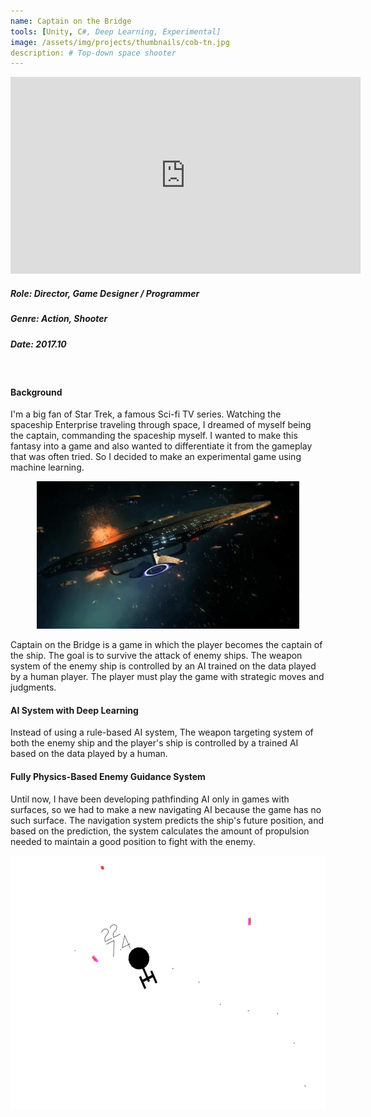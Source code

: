 ```yaml
---
name: Captain on the Bridge
tools: [Unity, C#, Deep Learning, Experimental]
image: /assets/img/projects/thumbnails/cob-tn.jpg
description: # Top-down space shooter
---
```


<div class="video">
    <iframe width="560" height="315" src="https://www.youtube.com/embed/D8L49wHhZc4" frameborder="0" allow="accelerometer; autoplay; encrypted-media; gyroscope; picture-in-picture" allowfullscreen></iframe>
</div>

##### Role: Director, Game Designer / Programmer
##### Genre: Action, Shooter
##### Date: 2017.10
<br>

#### Background

I'm a big fan of Star Trek, a famous Sci-fi TV series. Watching the spaceship Enterprise traveling through space, I dreamed of myself being the captain, commanding the spaceship myself. I wanted to make this fantasy into a game and also wanted to differentiate it from the gameplay that was often tried. So I decided to make an experimental game using machine learning.

<center> <img src="/assets/img/projects/reg/star-trek.jpg" width="420" height="236"/> </center>

Captain on the Bridge is a game in which the player becomes the captain of the ship. The goal is to survive the attack of enemy ships. The weapon system of the enemy ship is controlled by an AI trained on the data played by a human player. The player must play the game with strategic moves and judgments.
<br>

#### AI System with Deep Learning

Instead of using a rule-based AI system, The weapon targeting system of both the enemy ship and the player's ship is controlled by a trained AI based on the data played by a human.
<br>

#### Fully Physics-Based Enemy Guidance System

Until now, I have been developing pathfinding AI only in games with surfaces, so we had to make a new navigating AI because the game has no such surface. The navigation system predicts the ship's future position, and based on the prediction, the system calculates the amount of propulsion needed to maintain a good position to fight with the enemy.

<center> <img src="/assets/img/projects/thumbnails/cob-tn.jpg" width="648" height="405"/> </center>